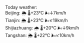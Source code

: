 Today weather:  
Beijing: 🌦   🌡️+23°C 🌬️↓7km/h  
Tianjin: 🌦   🌡️+23°C 🌬️↙19km/h  
Shijiazhuang: 🌧   🌡️+20°C 🌬️↓9km/h  
Tangshan: 🌦   🌡️+22°C 🌬️↙10km/h  
